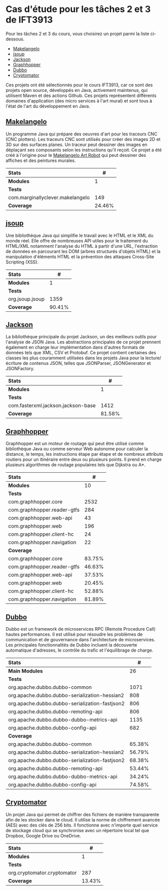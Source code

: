 # Cas d'étude pour les tâches 2 et 3 de IFT3913

Pour les tâches 2 et 3 du cours, vous choisirez un projet parmi la liste ci-dessous.

- [Makelangelo](#makelangelo)
- [jsoup](#jsoup)
- [Jackson](#jackson)
- [Graphhopper](#graphhopper)
- [Dubbo](#dubbo)
- [Cryptomator](#cryptomator)

Ces projets ont été sélectionnés pour le cours IFT3913, car ce sont des projets open source, développés en Java, activement maintenus, qui utilisent Maven et des actions Github. Ces projets représentent différents domaines d'application (des micro services à l'art mural) et sont tous à l'état de l'art du développement en Java.

## [Makelangelo](https://github.com/umontreal-diro/Makelangelo-software)

Un programme Java qui prépare des oeuvres d'art pour les traceurs CNC (CNC plotters). Les traceurs CNC sont utilisés pour créer des images 2D et 3D sur des surfaces planes. Un traceur peut dessiner des images en déplaçant ses composants selon les instructions qu'il reçoit. Ce
projet a été créé à l'origine pour le [Makelangelo Art Robot](http://www.makelangelo.com/) qui peut dessiner des affiches et des peintures murales.

| Stats                            | #     |
|:---------------------------------|-------|
| **Modules**                      | 1     |
| **Tests**                        |       |
| com.marginallyclever.makelangelo | 149   |
| **Coverage**                     | 24.46% |


## [jsoup](https://github.com/umontreal-diro/jsoup)

Une bibliothèque Java qui simplifie le travail avec le HTML et le XML du monde réel. Elle offre de nombreuses API utiles pour le traitement du HTML/XML
notamment l'analyse du HTML à partir d'une URL, l'extraction de données en parcourant les DOM (arbres structurés d'objets HTML) et la manipulation d'éléments HTML et la prévention des attaques Cross-Site Scripting (XSS).

| Stats           | #     |
|:----------------|-------|
| **Modules**     | 1     |
| **Tests**       |       |
| org.jsoup.jsoup | 1359  |
| **Coverage**    | 90.41% |

## [Jackson](https://github.com/umontreal-diro/jackson-core)

La bibliothèque principale du projet Jackson, un des meilleurs outils pour l'analyse de JSON Java. Les abstractions principales de ce projet prennent également en charge leur implémentation dans d'autres formats de données tels que XML, CSV et Protobuf. Ce projet contient certaines des classes les plus couramment utilisées dans les projets Java pour la lecture/écriture de contenus JSON, telles que JSONParser, JSONGenerator et JSONFactory.

| Stats                              | #     |
|:-----------------------------------|-------|
| **Modules**                        | 1     |
| **Tests**                          |       |
| com.fasterxml.jackson.jackson-base | 1412  |
| **Coverage**                       | 81.58% |

## [Graphhopper](https://github.com/umontreal-diro/graphhopper)

Graphhopper est un moteur de routage qui peut être utilisé comme bibliothèque Java ou comme serveur Web autonome pour calculer la distance,
le temps, les instructions étape par étape et de nombreux attributs routiers pour un itinéraire entre deux ou plusieurs points. Il prend en charge plusieurs
algorithmes de routage populaires tels que Dijkstra ou A*.

| Stats                       | #     |
|:----------------------------|-------|
| **Modules**                 | 10    |
| **Tests**                   |       |
| com.graphhopper.core        | 2532  |
| com.graphhopper.reader-gtfs | 284   |
| com.graphhopper.web-api     | 43    |
| com.graphhopper.web         | 196   |
| com.graphhopper.client-hc   | 24    |
| com.graphhopper.navigation  | 22    |
| **Coverage**                |       |
| com.graphhopper.core        | 83.75% |
| com.graphhopper.reader-gtfs | 46.63% |
| com.graphhopper.web-api     | 37.53% |
| com.graphhopper.web         | 20.45% |
| com.graphhopper.client-hc   | 52.88% |
| com.graphhopper.navigation  | 81.89% |

## [Dubbo](https://github.com/umontreal-diro/dubbo)

Dubbo est un framework de microservices RPC (Remote Procedure Call) hautes performances. Il est utilisé pour résoudre les problèmes de communication
et de gouvernance dans l'architecture de microservices. Les principales fonctionnalités de Dubbo incluent la découverte automatique d'adresses, le contrôle du trafic et l'équilibrage de charge.

| Stats                                                          | #     |
|:---------------------------------------------------------------|-------|
| **Main Modules**                                               | 26    |
| **Tests**                                                      |       |
| org.apache.dubbo.dubbo-common                                  | 1071  |
| org.apache.dubbo.dubbo-serialization-hessian2                  | 808   |
| org.apache.dubbo.dubbo-serialization-fastjson2                 | 806   |
| org.apache.dubbo.dubbo-remoting-api                            | 806   |
| org.apache.dubbo.dubbo-dubbo-metrics-api                       | 1135  |
| org.apache.dubbo.dubbo-config-api                              | 682   |
| **Coverage**                                                   |       |
| org.apache.dubbo.dubbo-common                                  | 65.38% |
| org.apache.dubbo.dubbo-serialization-hessian2                  | 56.79% |
| org.apache.dubbo.dubbo-serialization-fastjson2                 | 68.38% |
| org.apache.dubbo.dubbo-remoting-api                            | 53.44% |
| org.apache.dubbo.dubbo-dubbo-metrics-api                       | 34.24% |
| org.apache.dubbo.dubbo-config-api                              | 74.58% |

## [Cryptomator](https://github.com/umontreal-diro/cryptomator)

Un projet Java qui permet de chiffrer des fichiers de manière transparente afin de les stocker dans le cloud. Il utilise la norme de chiffrement avancée (AES) avec des clés de 256 bits. Il fonctionne avec n'importe quel service de stockage cloud qui se synchronise avec un répertoire local
tel que Dropbox, Google Drive ou OneDrive.

| Stats                       | #     |
|:----------------------------|-------|
| **Modules**                 | 1     |
| **Tests**                   |       |
| org.cryptomator.cryptomator | 287   |
| **Coverage**                | 13.43% |
